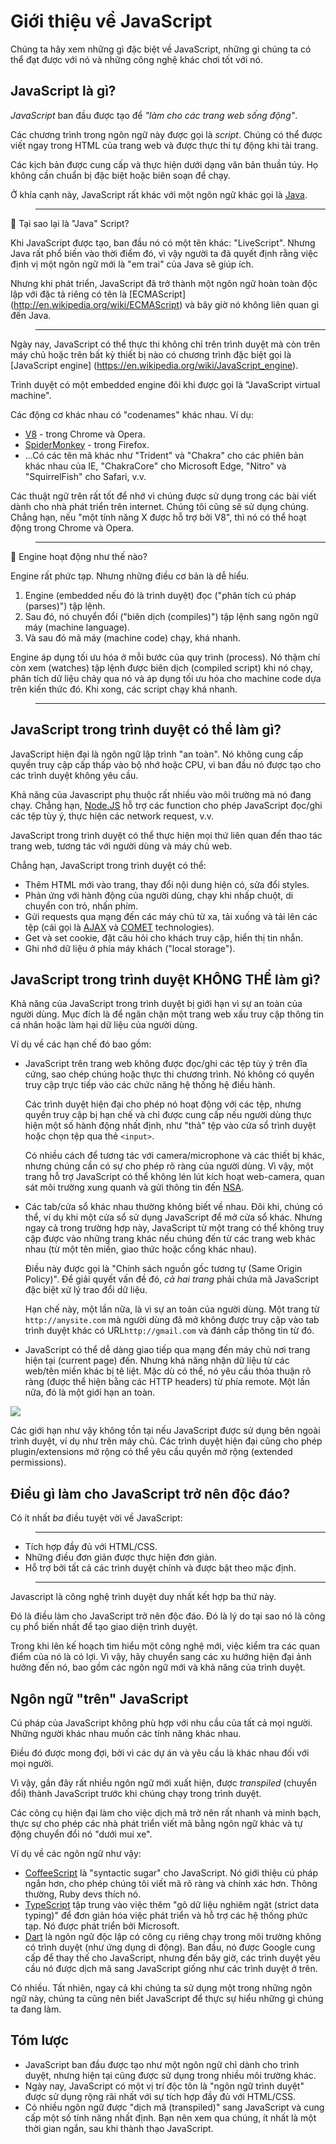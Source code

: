 # Giới thiệu về JavaScript

Chúng ta hãy xem những gì đặc biệt về JavaScript, những gì chúng ta có thể đạt được với nó và những công nghệ khác chơi tốt với nó.

## JavaScript là gì?

*JavaScript* ban đầu được tạo để *"làm cho các trang web sống động"*.

Các chương trình trong ngôn ngữ này được gọi là *script*. Chúng có thể được viết ngay trong HTML của trang web và được thực thi tự động khi tải trang.

Các kịch bản được cung cấp và thực hiện dưới dạng văn bản thuần túy. Họ không cần chuẩn bị đặc biệt hoặc biên soạn để chạy.

Ở khía cạnh này, JavaScript rất khác với một ngôn ngữ khác gọi là [Java](https://en.wikipedia.org/wiki/Java_(programming_language)).

> ---

🎐 Tại sao lại là "Java" Script?

Khi JavaScript được tạo, ban đầu nó có một tên khác: "LiveScript". Nhưng Java rất phổ biến vào thời điểm đó, vì vậy người ta đã quyết định rằng việc định vị một ngôn ngữ mới là "em trai" của Java sẽ giúp ích.

Nhưng khi phát triển, JavaScript đã trở thành một ngôn ngữ hoàn toàn độc lập với đặc tả riêng có tên là [ECMAScript] (http://en.wikipedia.org/wiki/ECMAScript) và bây giờ nó không liên quan gì đến Java.

> ---

Ngày nay, JavaScript có thể thực thi không chỉ trên trình duyệt mà còn trên máy chủ hoặc trên bất kỳ thiết bị nào có chương trình đặc biệt gọi là [JavaScript engine] (https://en.wikipedia.org/wiki/JavaScript_engine).

Trình duyệt có một embedded engine đôi khi được gọi là "JavaScript virtual machine".

Các động cơ khác nhau có "codenames" khác nhau. Ví dụ:

- [V8](https://en.wikipedia.org/wiki/V8_(JavaScript_engine)) - trong Chrome và Opera.
- [SpiderMonkey](https://en.wikipedia.org/wiki/SpiderMonkey) - trong Firefox.
- ...Có các tên mã khác như "Trident" và "Chakra" cho các phiên bản khác nhau của IE, "ChakraCore" cho Microsoft Edge, "Nitro" và "SquirrelFish" cho Safari, v.v.

Các thuật ngữ trên rất tốt để nhớ vì chúng được sử dụng trong các bài viết dành cho nhà phát triển trên internet. Chúng tôi cũng sẽ sử dụng chúng. Chẳng hạn, nếu "một tính năng X được hỗ trợ bởi V8", thì nó có thể hoạt động trong Chrome và Opera.

> ---

🎐 Engine hoạt động như thế nào?

Engine rất phức tạp. Nhưng những điều cơ bản là dễ hiểu.

1. Engine (embedded nếu đó là trình duyệt) đọc ("phân tích cú pháp (parses)") tập lệnh.
2. Sau đó, nó chuyển đổi ("biên dịch (compiles)") tập lệnh sang ngôn ngữ máy (machine language).
3. Và sau đó mã máy (machine code) chạy, khá nhanh.

Engine áp dụng tối ưu hóa ở mỗi bước của quy trình (process). Nó thậm chí còn xem (watches) tập lệnh được biên dịch (compiled script) khi nó chạy, phân tích dữ liệu chảy qua nó và áp dụng tối ưu hóa cho machine code dựa trên kiến thức đó. Khi xong, các script chạy khá nhanh.

> ---

## JavaScript trong trình duyệt có thể làm gì?

JavaScript hiện đại là ngôn ngữ lập trình "an toàn". Nó không cung cấp quyền truy cập cấp thấp vào bộ nhớ hoặc CPU, vì ban đầu nó được tạo cho các trình duyệt không yêu cầu.

Khả năng của Javascript phụ thuộc rất nhiều vào môi trường mà nó đang chạy. Chẳng hạn, [Node.JS](https://wikipedia.org/wiki/Node.js) hỗ trợ các function cho phép JavaScript đọc/ghi các tệp tùy ý, thực hiện các network request, v.v.

JavaScript trong trình duyệt có thể thực hiện mọi thứ liên quan đến thao tác trang web, tương tác với người dùng và máy chủ web.

Chẳng hạn, JavaScript trong trình duyệt có thể:

- Thêm HTML mới vào trang, thay đổi nội dung hiện có, sửa đổi styles.
- Phản ứng với hành động của người dùng, chạy khi nhấp chuột, di chuyển con trỏ, nhấn phím.
- Gửi requests qua mạng đến các máy chủ từ xa, tải xuống và tải lên các tệp (cái gọi là [AJAX](https://en.wikipedia.org/wiki/Ajax_(programming)) và [COMET](https://en.wikipedia.org/wiki/Comet_(programming)) technologies).
- Get và set cookie, đặt câu hỏi cho khách truy cập, hiển thị tin nhắn.
- Ghi nhớ dữ liệu ở phía máy khách ("local storage").

## JavaScript trong trình duyệt KHÔNG THỂ làm gì?

Khả năng của JavaScript trong trình duyệt bị giới hạn vì sự an toàn của người dùng. Mục đích là để ngăn chặn một trang web xấu truy cập thông tin cá nhân hoặc làm hại dữ liệu của người dùng.

Ví dụ về các hạn chế đó bao gồm:

- JavaScript trên trang web không được đọc/ghi các tệp tùy ý trên đĩa cứng, sao chép chúng hoặc thực thi chương trình. Nó không có quyền truy cập trực tiếp vào các chức năng hệ thống hệ điều hành.

    Các trình duyệt hiện đại cho phép nó hoạt động với các tệp, nhưng quyền truy cập bị hạn chế và chỉ được cung cấp nếu người dùng thực hiện một số hành động nhất định, như "thả" tệp vào cửa sổ trình duyệt hoặc chọn tệp qua thẻ `<input>`.

    Có nhiều cách để tương tác với camera/microphone và các thiết bị khác, nhưng chúng cần có sự cho phép rõ ràng của người dùng. Vì vậy, một trang hỗ trợ JavaScript có thể không lén lút kích hoạt web-camera, quan sát môi trường xung quanh và gửi thông tin đến [NSA](https://en.wikipedia.org/wiki/National_Security_Agency).
- Các tab/cửa sổ khác nhau thường không biết về nhau. Đôi khi, chúng có thể, ví dụ khi một cửa sổ sử dụng JavaScript để mở cửa sổ khác. Nhưng ngay cả trong trường hợp này, JavaScript từ một trang có thể không truy cập được vào những trang khác nếu chúng đến từ các trang web khác nhau (từ một tên miền, giao thức hoặc cổng khác nhau).

    Điều này được gọi là "Chính sách nguồn gốc tương tự (Same Origin Policy)". Để giải quyết vấn đề đó, *cả hai trang* phải chứa mã JavaScript đặc biệt xử lý trao đổi dữ liệu.

    Hạn chế này, một lần nữa, là vì sự an toàn của người dùng. Một trang từ `http://anysite.com` mà người dùng đã mở không được truy cập vào tab trình duyệt khác có URL`http://gmail.com` và đánh cắp thông tin từ đó.
- JavaScript có thể dễ dàng giao tiếp qua mạng đến máy chủ nơi trang hiện tại (current page) đến. Nhưng khả năng nhận dữ liệu từ các web/tên miền khác bị tê liệt. Mặc dù có thể, nó yêu cầu thỏa thuận rõ ràng (được thể hiện bằng các HTTP headers) từ phía remote. Một lần nữa, đó là một giới hạn an toàn.

![](limitations.png)

Các giới hạn như vậy không tồn tại nếu JavaScript được sử dụng bên ngoài trình duyệt, ví dụ như trên máy chủ. Các trình duyệt hiện đại cũng cho phép plugin/extensions mở rộng có thể yêu cầu quyền mở rộng (extended permissions).

## Điều gì làm cho JavaScript trở nên độc đáo?

Có ít nhất *ba* điều tuyệt vời về JavaScript:

> --- 

+ Tích hợp đầy đủ với HTML/CSS.
+ Những điều đơn giản được thực hiện đơn giản.
+ Hỗ trợ bởi tất cả các trình duyệt chính và được bật theo mặc định.

> --- 

Javascript là công nghệ trình duyệt duy nhất kết hợp ba thứ này.

Đó là điều làm cho JavaScript trở nên độc đáo. Đó là lý do tại sao nó là công cụ phổ biến nhất để tạo giao diện trình duyệt.

Trong khi lên kế hoạch tìm hiểu một công nghệ mới, việc kiểm tra các quan điểm của nó là có lợi. Vì vậy, hãy chuyển sang các xu hướng hiện đại ảnh hưởng đến nó, bao gồm các ngôn ngữ mới và khả năng của trình duyệt.


## Ngôn ngữ "trên" JavaScript

Cú pháp của JavaScript không phù hợp với nhu cầu của tất cả mọi người. Những người khác nhau muốn các tính năng khác nhau.

Điều đó được mong đợi, bởi vì các dự án và yêu cầu là khác nhau đối với mọi người.

Vì vậy, gần đây rất nhiều ngôn ngữ mới xuất hiện, được *transpiled* (chuyển đổi) thành JavaScript trước khi chúng chạy trong trình duyệt.

Các công cụ hiện đại làm cho việc dịch mã trở nên rất nhanh và minh bạch, thực sự cho phép các nhà phát triển viết mã bằng ngôn ngữ khác và tự động chuyển đổi nó "dưới mui xe".

Ví dụ về các ngôn ngữ như vậy:

- [CoffeeScript](http://coffeescript.org/) là "syntactic sugar" cho JavaScript. Nó giới thiệu cú pháp ngắn hơn, cho phép chúng tôi viết mã rõ ràng và chính xác hơn. Thông thường, Ruby devs thích nó.
- [TypeScript](http://www.typescriptlang.org/) tập trung vào việc thêm "gõ dữ liệu nghiêm ngặt (strict data typing)" để đơn giản hóa việc phát triển và hỗ trợ các hệ thống phức tạp. Nó được phát triển bởi Microsoft.
- [Dart](https://www.dartlang.org/) là ngôn ngữ độc lập có công cụ riêng chạy trong môi trường không có trình duyệt (như ứng dụng di động). Ban đầu, nó được Google cung cấp để thay thế cho JavaScript, nhưng đến bây giờ, các trình duyệt yêu cầu nó được dịch mã sang JavaScript giống như các trình duyệt ở trên.

Có nhiều. Tất nhiên, ngay cả khi chúng ta sử dụng một trong những ngôn ngữ này, chúng ta cũng nên biết JavaScript để thực sự hiểu những gì chúng ta đang làm.

## Tóm lược

- JavaScript ban đầu được tạo như một ngôn ngữ chỉ dành cho trình duyệt, nhưng hiện tại cũng được sử dụng trong nhiều môi trường khác.
- Ngày nay, JavaScript có một vị trí độc tôn là "ngôn ngữ trình duyệt" được sử dụng rộng rãi nhất với sự tích hợp đầy đủ với HTML/CSS.
- Có nhiều ngôn ngữ được "dịch mã (transpiled)" sang JavaScript và cung cấp một số tính năng nhất định. Bạn nên xem qua chúng, ít nhất là một thời gian ngắn, sau khi thành thạo JavaScript.
